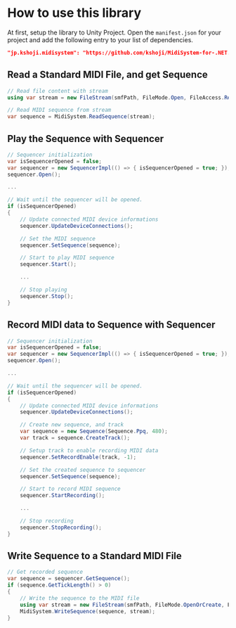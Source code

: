 # How to use this library
At first, setup the library to Unity Project. 
Open the `manifest.json` for your project and add the following entry to your list of dependencies.

```json
"jp.kshoji.midisystem": "https://github.com/kshoji/MidiSystem-for-.NET.git",
```

## Read a Standard MIDI File, and get Sequence
```cs
// Read file content with stream
using var stream = new FileStream(smfPath, FileMode.Open, FileAccess.Read);

// Read MIDI sequence from stream
var sequence = MidiSystem.ReadSequence(stream);
```

## Play the Sequence with Sequencer
```cs
// Sequencer initialization
var isSequencerOpened = false;
var sequencer = new SequencerImpl(() => { isSequencerOpened = true; });
sequencer.Open();

...

// Wait until the sequencer will be opened.
if (isSequencerOpened)
{
    // Update connected MIDI device informations
    sequencer.UpdateDeviceConnections();

    // Set the MIDI sequence
    sequencer.SetSequence(sequence);

    // Start to play MIDI sequence
    sequencer.Start();

    ...

    // Stop playing
    sequencer.Stop();
}
```

## Record MIDI data to Sequence with Sequencer
```cs
// Sequencer initialization
var isSequencerOpened = false;
var sequencer = new SequencerImpl(() => { isSequencerOpened = true; });
sequencer.Open();

...

// Wait until the sequencer will be opened.
if (isSequencerOpened)
{
    // Update connected MIDI device informations
    sequencer.UpdateDeviceConnections();

    // Create new sequence, and track
    var sequence = new Sequence(Sequence.Ppq, 480);
    var track = sequence.CreateTrack();

    // Setup track to enable recording MIDI data
    sequencer.SetRecordEnable(track, -1);

    // Set the created sequence to sequencer
    sequencer.SetSequence(sequence);

    // Start to record MIDI sequence
    sequencer.StartRecording();

    ...

    // Stop recording
    sequencer.StopRecording();
}
```

## Write Sequence to a Standard MIDI File
```cs
// Get recorded sequence
var sequence = sequencer.GetSequence();
if (sequence.GetTickLength() > 0)
{
    // Write the sequence to the MIDI file
    using var stream = new FileStream(smfPath, FileMode.OpenOrCreate, FileAccess.Write);
    MidiSystem.WriteSequence(sequence, stream);
}
```
